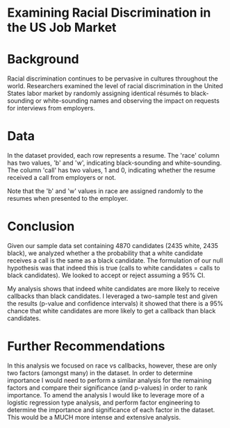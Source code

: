 # Examining Racial Discrimination in the US Job Market
# Background

Racial discrimination continues to be pervasive in cultures throughout the world. Researchers examined the level of racial discrimination in the United States labor market by randomly assigning identical résumés to black-sounding or white-sounding names and observing the impact on requests for interviews from employers.

# Data
In the dataset provided, each row represents a resume. The 'race' column has two values, 'b' and 'w', indicating black-sounding and white-sounding. The column 'call' has two values, 1 and 0, indicating whether the resume received a call from employers or not.

Note that the 'b' and 'w' values in race are assigned randomly to the resumes when presented to the employer.

# Conclusion
Given our sample data set containing 4870 candidates (2435 white, 2435 black), we analyzed whether a the probability that a white candidate receives a call is the same as a black candidate. The formulation of our null hypothesis was that indeed this is true (calls to white candidates = calls to black candidates). We looked to accept or reject assuming a 95% CI.

My analysis shows that indeed white candidates are more likely to receive callbacks than black candidates. I leveraged a two-sample test and given the results (p-value and confidence intervals) it showed that there is a 95% chance that white candidates are more likely to get a callback than black candidates.

# Further Recommendations
In this analysis we focused on race vs callbacks, however, these are only two factors (amongst many) in the dataset. In order to determine importance I would need to perform a similar analysis for the remaining factors and compare their significance (and p-values) in order to rank importance. To amend the analysis I would like to leverage more of a logistic regression type analysis, and perform factor engineering to determine the importance and significance of each factor in the dataset. This would be a MUCH more intense and extensive analysis.